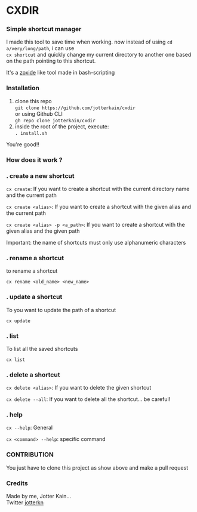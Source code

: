 # CXDIR 
### Simple shortcut manager

I made this tool to save time when working. now instead of using `cd a/very/long/path`, i can use <br/>
`cx shortcut` and quickly change my current directory to another one based on the path pointing to this shortcut.

It's a [zoxide](https://github.com/ajeetdsouza/zoxide) like tool made in bash-scripting


### Installation 

1. clone this repo <br/>
`git clone https://github.com/jotterkain/cxdir` <br/>
or using Github CLI <br/>
`gh repo clone jotterkain/cxdir`
2. inside the root of the project, execute: <br/>
`. install.sh` <br/>


You're good!!

### How does it work ?

### . create a new shortcut 

`cx create`: If you want to create a shortcut with the current directory name and the current path

`cx create <alias>`: If you want to create a shortcut with the given alias and the  current path

`cx create <alias> -p <a_path>`: If you want to create a shortcut with the given alias and the given path

Important: the name of shortcuts must only use alphanumeric characters

### . rename a shortcut
to rename a shortcut 

`cx rename <old_name> <new_name>`

### . update a shortcut
To you want to update the path of a shortcut

`cx update` 

### . list
To list all the saved shortcuts

`cx list`

### . delete a shortcut 

`cx delete <alias>`: If you want to delete the given shortcut

`cx delete --all`: If you want to delete all the shortcut... be careful!

### . help

`cx --help`: General

`cx <command> --help`: specific command


### CONTRIBUTION

You just have to clone this project as show above and make a pull request


### Credits

Made by me, Jotter Kain...<br/>
Twitter [jotterkn](https://twitter.com/jotterkn)




